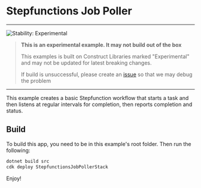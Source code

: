
# Stepfunctions Job Poller
<!--BEGIN STABILITY BANNER-->
---

![Stability: Experimental](https://img.shields.io/badge/stability-Experimental-important.svg?style=for-the-badge)

> **This is an experimental example. It may not build out of the box**
>
> This examples is built on Construct Libraries marked "Experimental" and may not be updated for latest breaking changes.
>
> If build is unsuccessful, please create an [issue](https://github.com/aws-samples/aws-cdk-examples/issues/new) so that we may debug the problem 

---
<!--END STABILITY BANNER-->

This example creates a basic Stepfunction workflow that starts a task and then listens at regular intervals for completion, then reports completion and status.

## Build

To build this app, you need to be in this example's root folder. Then run the following:
```bash
dotnet build src
cdk deploy StepfunctionsJobPollerStack
```

Enjoy!
